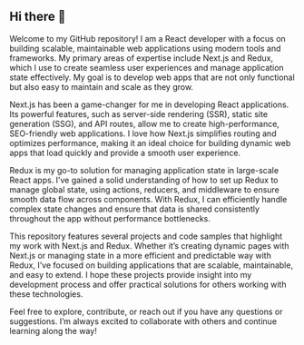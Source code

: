 ## Hi there 👋

Welcome to my GitHub repository! I am a React developer with a focus on building scalable, maintainable web applications using modern tools and frameworks. My primary areas of expertise include Next.js and Redux, which I use to create seamless user experiences and manage application state effectively. My goal is to develop web apps that are not only functional but also easy to maintain and scale as they grow.

Next.js has been a game-changer for me in developing React applications. Its powerful features, such as server-side rendering (SSR), static site generation (SSG), and API routes, allow me to create high-performance, SEO-friendly web applications. I love how Next.js simplifies routing and optimizes performance, making it an ideal choice for building dynamic web apps that load quickly and provide a smooth user experience.

Redux is my go-to solution for managing application state in large-scale React apps. I’ve gained a solid understanding of how to set up Redux to manage global state, using actions, reducers, and middleware to ensure smooth data flow across components. With Redux, I can efficiently handle complex state changes and ensure that data is shared consistently throughout the app without performance bottlenecks.

This repository features several projects and code samples that highlight my work with Next.js and Redux. Whether it’s creating dynamic pages with Next.js or managing state in a more efficient and predictable way with Redux, I’ve focused on building applications that are scalable, maintainable, and easy to extend. I hope these projects provide insight into my development process and offer practical solutions for others working with these technologies.

Feel free to explore, contribute, or reach out if you have any questions or suggestions. I’m always excited to collaborate with others and continue learning along the way!
